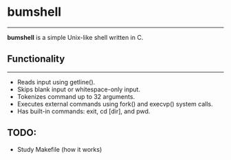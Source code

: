 # bumshell
----

**bumshell** is a simple Unix-like shell written in C.

## Functionality
---
- Reads input using getline().
- Skips blank input or whitespace-only input.
- Tokenizes command up to 32 arguments.
- Executes external commands using fork() and execvp() system calls.
- Has built-in commands: exit, cd [dir], and pwd.

## TODO:
- Study Makefile (how it works)

